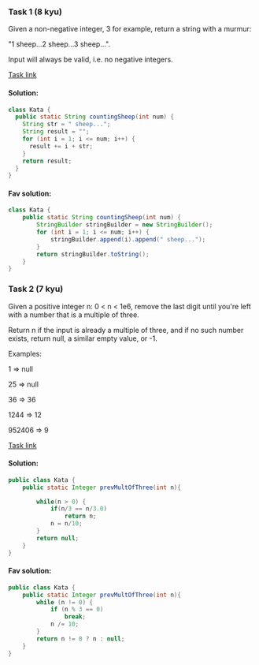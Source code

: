 ### Task 1 (8 kyu)

Given a non-negative integer, 3 for example, return a string with a murmur: 

"1 sheep...2 sheep...3 sheep...". 

Input will always be valid, i.e. no negative integers.

[Task link](https://www.codewars.com/kata/5b077ebdaf15be5c7f000077/train/java)

#### Solution:

```Java
class Kata {
  public static String countingSheep(int num) {
    String str = " sheep...";
    String result = "";
    for (int i = 1; i <= num; i++) {
      result += i + str;
    }
    return result;
  }
}
```

#### Fav solution:

```Java
class Kata {
    public static String countingSheep(int num) {
        StringBuilder stringBuilder = new StringBuilder();
        for (int i = 1; i <= num; i++) {
            stringBuilder.append(i).append(" sheep...");
        }
        return stringBuilder.toString();
    }
}
```
### Task 2 (7 kyu)
Given a positive integer n: 0 < n < 1e6, remove the last digit until you're left with a number that is a multiple of three.

Return n if the input is already a multiple of three, and if no such number exists, return null, a similar empty value, or -1.

Examples:

1      => null

25     => null

36     => 36

1244   => 12

952406 => 9

[Task link](https://www.codewars.com/kata/61123a6f2446320021db987d/train/java)

#### Solution:

```Java
public class Kata {
    public static Integer prevMultOfThree(int n){

        while(n > 0) {
            if(n/3 == n/3.0)
                return n;
            n = n/10;
        }
        return null;
    }
}
```

#### Fav solution:

```Java
public class Kata {
    public static Integer prevMultOfThree(int n){
        while (n != 0) {
            if (n % 3 == 0)
                break;
            n /= 10;
        }
        return n != 0 ? n : null;
    }
}
```